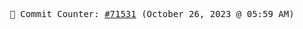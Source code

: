 <p align="center">
    <samp>
        📮 Commit Counter: <a href="https://github.com/Javascript-void0/Javascript-void0/commits/main">#71531</a> (October 26, 2023 @ 05:59 AM)
    </samp>
</p>